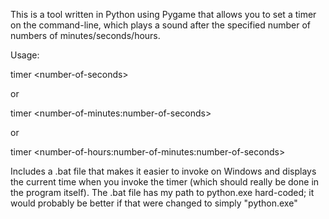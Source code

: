 This is a tool written in Python using Pygame that allows you to set a timer on the command-line, which plays a sound after the specified number of numbers of minutes/seconds/hours.

Usage: 

timer &lt;number-of-seconds>

or

timer &lt;number-of-minutes:number-of-seconds>

or

timer &lt;number-of-hours:number-of-minutes:number-of-seconds>

Includes a .bat file that makes it easier to invoke on Windows and displays the current time when you invoke the timer (which should really be done in the program itself). The .bat file has my path to python.exe hard-coded; it would probably be better if that were changed to simply "python.exe"
